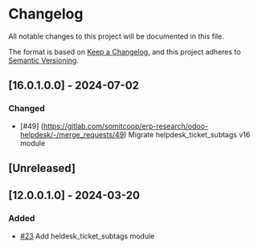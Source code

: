 # Changelog
All notable changes to this project will be documented in this file.

The format is based on [Keep a Changelog](https://keepachangelog.com/en/1.0.0/),
and this project adheres to [Semantic Versioning](https://semver.org/spec/v2.0.0.html).

## [16.0.1.0.0] - 2024-07-02
### Changed
- [#49] (https://gitlab.com/somitcoop/erp-research/odoo-helpdesk/-/merge_requests/49) Migrate helpdesk_ticket_subtags v16 module 

## [Unreleased]
## [12.0.0.1.0] - 2024-03-20
### Added
- [#23](https://gitlab.com/somitcoop/erp-research/odoo-helpdesk/-/merge_requests/23) Add heldesk_ticket_subtags module